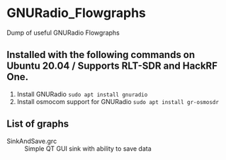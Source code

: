 # GNURadio_Flowgraphs
Dump of useful GNURadio Flowgraphs

## Installed with the following commands on Ubuntu 20.04 / Supports RLT-SDR and HackRF One.

1. Install GNURadio
`sudo apt install gnuradio`
2. Install osmocom support for GNURadio
`sudo apt install gr-osmosdr`

## List of graphs
<dl>
  <dt>SinkAndSave.grc</dt>
  <dd>Simple QT GUI sink with ability to save data</dd>
</dl>
